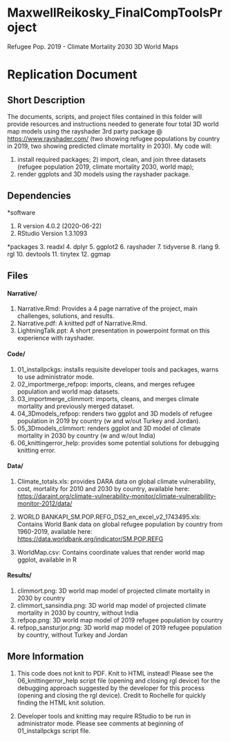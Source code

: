 # MaxwellReikosky_FinalCompToolsProject
Refugee Pop. 2019 - Climate Mortality 2030 3D World Maps

# Replication Document

## Short Description

The documents, scripts, and project files contained in this folder will provide resources and instructions needed to
generate four total 3D world map models using the rayshader 3rd party package @ https://www.rayshader.com/ 
(two showing refugee populations by country in 2019, two showing predicted climate mortality in 2030). My code will: 
1) install required packages; 2) import, clean, and join three datasets (refugee population 2019, climate mortality 2030, world map); 
3) render ggplots and 3D models using the rayshader package. 

## Dependencies

*software
1. R version 4.0.2 (2020-06-22)
2. RStudio Version 1.3.1093

*packages
3. readxl
4. dplyr
5. ggplot2
6. rayshader
7. tidyverse
8. rlang
9. rgl
10. devtools
11. tinytex
12. ggmap


## Files

#### Narrative/

1. Narrative.Rmd: Provides a 4 page narrative of the project, main challenges, solutions, and results.
2. Narrative.pdf: A knitted pdf of Narrative.Rmd. 
3. LightningTalk.ppt: A short presentation in powerpoint format on this experience with rayshader.

#### Code/

1. 01_installpckgs: installs requisite developer tools and packages, warns to use administrator mode.
2. 02_importmerge_refpop: imports, cleans, and merges refugee population and world map datasets.
3. 03_importmerge_climmort: imports, cleans, and merges climate mortality and previously merged dataset.
4. 04_3Dmodels_refpop: renders two ggplot and 3D models of refugee population in 2019 by country (w and w/out Turkey and Jordan).
5. 05_3Dmodels_climmort: renders ggplot and 3D model of climate mortality in 2030 by country (w and w/out India)
6. 06_knittingerror_help: provides some potential solutions for debugging knitting error.

#### Data/

1. Climate_totals.xls: provides DARA data on global climate vulnerability, cost, mortality for 2010 and 2030 by country, 
available here: https://daraint.org/climate-vulnerability-monitor/climate-vulnerability-monitor-2012/data/

2. WORLD BANKAPI_SM.POP.REFG_DS2_en_excel_v2_1743495.xls: Contains World Bank data on global refugee population by country 
from 1960-2019, available here: https://data.worldbank.org/indicator/SM.POP.REFG

3. WorldMap.csv: Contains coordinate values that render world map ggplot, available in R 

#### Results/

1. climmort.png: 3D world map model of projected climate mortality in 2030 by country
2. climmort_sansindia.png: 3D world map model of projected climate mortality in 2030 by country, without India 
3. refpop.png: 3D world map model of 2019 refugee population by country
4. refpop_sansturjor.png: 3D world map model of 2019 refugee population by country, without Turkey and Jordan

## More Information

1. This code does not knit to PDF. Knit to HTML instead! Please see the 06_knittingerror_help script file (opening and closing rgl device) for the debugging approach suggested by the developer for this process (opening and closing the rgl device). Credit to Rochelle for quickly finding the HTML knit solution.

2. Developer tools and knitting may require RStudio to be run in administrator mode. Please see comments at beginning 
of 01_installpckgs script file.





